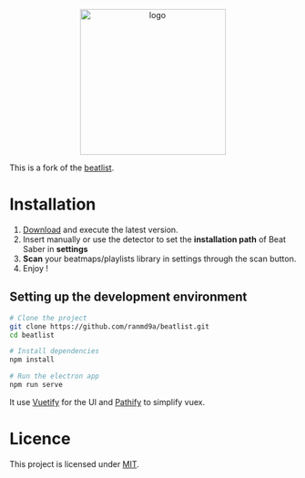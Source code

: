 <p align="center">
  <a href="https://github.com/ranmd9a/beatlist/releases/latest">
    <img src="src/assets/title_white.png" width="256px" alt="logo">
  </a>
</p>

This is a fork of the [beatlist](https://github.com/Alaanor/beatlist).

# Installation

1. [Download](https://github.com/ranmd9a/beatlist/releases) and execute the latest version.
2. Insert manually or use the detector to set the **installation path** of Beat Saber in **settings**
3. **Scan** your beatmaps/playlists library in settings through the scan button.
4. Enjoy !

## Setting up the development environment

```bash
# Clone the project
git clone https://github.com/ranmd9a/beatlist.git
cd beatlist

# Install dependencies
npm install

# Run the electron app
npm run serve
```

It use [Vuetify](https://vuetifyjs.com/) for the UI and [Pathify](https://github.com/davestewart/vuex-pathify) to simplify vuex.

# Licence

This project is licensed under [MIT](LICENSE).
